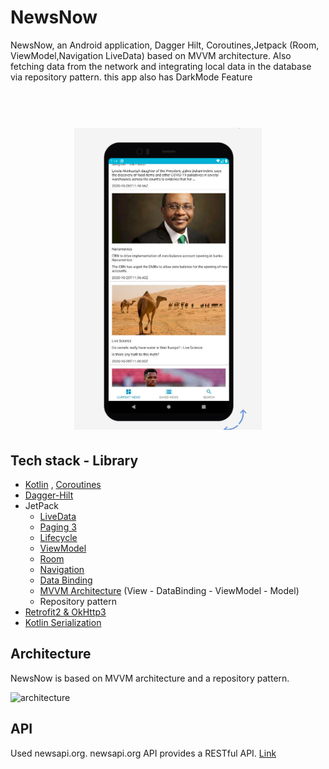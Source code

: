 # NewsNow

<p align="left">  
NewsNow,  an Android application, Dagger Hilt, Coroutines,Jetpack (Room, ViewModel,Navigation LiveData) based on MVVM architecture. Also fetching data from the network and integrating local data in the database via repository pattern. this app also has DarkMode Feature
</p>


<h1 align="center">
  <br>
  <img src="/app/src/main/res/drawable/newsnow.png" alt="NewsNow" width="300">
</h1>

## Tech stack - Library
- [Kotlin](https://kotlinlang.org/) , [Coroutines](https://github.com/Kotlin/kotlinx.coroutines) 
- [Dagger-Hilt](https://developer.android.com/training/dependency-injection/hilt-android)
- JetPack
  - [LiveData](https://developer.android.com/topic/libraries/architecture/livedata) 
  - [Paging 3](https://developer.android.com/topic/libraries/architecture/paging) 
  - [Lifecycle](https://developer.android.com/jetpack/androidx/releases/lifecycle) 
  - [ViewModel](https://developer.android.com/topic/libraries/architecture/viewmodel) 
  - [Room](https://developer.android.com/topic/libraries/architecture/room)
  - [Navigation](https://developer.android.com/guide/navigation/navigation-getting-started)
  - [Data Binding](https://developer.android.com/topic/libraries/data-binding)
  - [MVVM Architecture]() (View - DataBinding - ViewModel - Model)
  - Repository pattern
- [Retrofit2 & OkHttp3](https://github.com/square/retrofit)
- [Kotlin Serialization](https://github.com/Kotlin/kotlinx.serialization)

## Architecture
NewsNow is based on MVVM architecture and a repository pattern.

![architecture](https://raw.githubusercontent.com/fevziomurtekin/hackernewsapp/master/screenshot/mvvm.png)

## API
Used newsapi.org. newsapi.org API provides a RESTful API. [Link](https://newsapi.org/)

